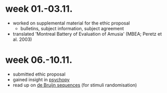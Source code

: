 # week 01.-03.11.

- worked on supplemental material for the ethic proposal
  - bulletins, subject information, subject agreement
- translated 'Montreal Battery of Evaluation of Amusia' (MBEA; Peretz et al. 2003)


# week 06.-10.11.
- submitted ethic proposal
- gained insight in [psychopy](http://www.psychopy.org/)
- read up on [de Bruijn sequences](https://github.com/MirjamSchneider/MSc_thesis_MirjamSchneider/blob/master/open%20lab%20notebook/De%20Bruijn%20Cycles.pdf) (for stimuli randomisation)
